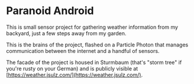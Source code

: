 # Paranoid Android

This is small sensor project for gathering weather information from my backyard, just a few steps away from my garden.

This is the brains of the project, flashed on a Particle Photon that manages communication between the internet and a handful of sensors.

The facade of the project is housed in Sturmbaum (that's "storm tree" if you're rusty on your German) and is publicly visible at [https://weather.jsulz.com/](https://weather.jsulz.com/).
